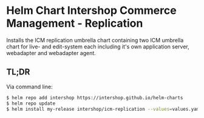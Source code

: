 # Helm Chart Intershop Commerce Management - Replication

Installs the ICM replication umbrella chart containing two ICM umbrella chart for live- and edit-system each including it's own application server, webadapter and webadapter agent.

## TL;DR
Via command line:
```bash
$ helm repo add intershop https://intershop.github.io/helm-charts
$ helm repo update
$ helm install my-release intershop/icm-replication --values=values.yaml --namespace icm-replication
```
